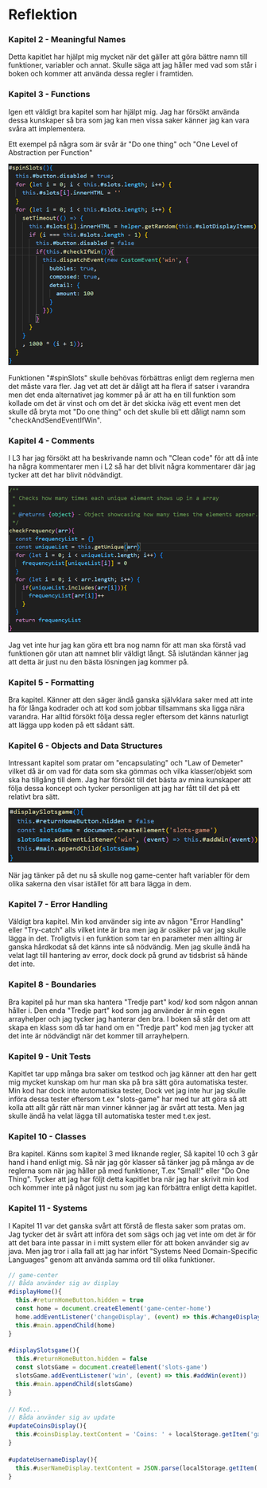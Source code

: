 # Reflektion

### Kapitel 2 - Meaningful Names
Detta kapitlet har hjälpt mig mycket när det gäller att göra bättre namn till funktioner, variabler och annat. Skulle säga att jag håller med vad som står i boken och kommer att använda dessa regler i framtiden.

### Kapitel 3 - Functions
Igen ett väldigt bra kapitel som har hjälpt mig. Jag har försökt använda dessa kunskaper så bra som jag kan men vissa saker känner jag kan vara svåra att implementera.

Ett exempel på några som är svår är "Do one thing" och "One Level of Abstraction per Function"

[![spinSlots](imgs/spinSlots.png)](imgs/spinSlots.png)

Funktionen "#spinSlots" skulle behövas förbättras enligt dem reglerna men det måste vara fler. Jag vet att det är dåligt att ha flera if satser i varandra men det enda alternativet jag kommer på är att ha en till funktion som kollade om det är vinst och om det är det skicka iväg ett event men det skulle då bryta mot "Do one thing" och det skulle bli ett dåligt namn som "checkAndSendEventIfWin".

### Kapitel 4 - Comments

I L3 har jag försökt att ha beskrivande namn och "Clean code" för att då inte ha några kommentarer men i L2 så har det blivit några kommentarer där jag tycker att det har blivit nödvändigt.

[![checkFrequency](imgs/checkFrequency.png)](imgs/checkFrequency.png)

Jag vet inte hur jag kan göra ett bra nog namn för att man ska förstå vad funktionen gör utan att namnet blir väldigt långt. Så islutändan känner jag att detta är just nu den bästa lösningen jag kommer på.

### Kapitel 5 - Formatting

Bra kapitel. Känner att den säger ändå ganska självklara saker med att inte ha för långa kodrader och att kod som jobbar tillsammans ska ligga nära varandra. Har alltid försökt följa dessa regler eftersom det känns naturligt att lägga upp koden på ett sådant sätt.

### Kapitel 6 - Objects and Data Structures
Intressant kapitel som pratar om "encapsulating" och "Law of Demeter" vilket då är om vad för data som ska gömmas och vilka klasser/objekt som ska ha tillgång  till dem. Jag har försökt till det bästa av mina kunskaper att följa dessa koncept och tycker personligen att jag har fått till det på ett relativt bra sätt.

[![displaySlotsgame](imgs/displaySlotsgame.png)](imgs/displaySlotsgame.png)

När jag tänker på det nu så skulle nog game-center haft variabler för dem olika sakerna den visar istället för att bara lägga in dem.

### Kapitel 7 - Error Handling
Väldigt bra kapitel. Min kod använder sig inte av någon "Error Handling" eller "Try-catch" alls vilket inte är bra men jag är osäker på var jag skulle lägga in det. Troligtvis i en funktion som tar en parameter men allting är ganska hårdkodat så det känns inte så nödvändig. Men jag skulle ändå ha velat lagt till hantering av error, dock dock på grund av tidsbrist så hände det inte.

### Kapitel 8 - Boundaries
Bra kapitel på hur man ska hantera "Tredje part" kod/ kod som någon annan håller i. Den enda "Tredje part" kod som jag använder är min egen arrayhelper och jag tycker jag hanterar den bra. I boken så står det om att skapa en klass som då tar hand om en "Tredje part" kod men jag tycker att det inte är nödvändigt när det kommer till arrayhelpern.

### Kapitel 9 - Unit Tests
Kapitlet tar upp många bra saker om testkod och jag känner att den har gett mig mycket kunskap om hur man ska på bra sätt göra automatiska tester. Min kod har dock inte automatiska tester, Dock vet jag inte hur jag skulle införa dessa tester eftersom t.ex "slots-game" har med tur att göra så att kolla att allt går rätt när man vinner känner jag är svårt att testa. Men jag skulle ändå ha velat lägga till automatiska tester med t.ex jest.

### Kapitel 10 - Classes

Bra kapitel. Känns som kapitel 3 med liknande regler, Så kapitel 10 och 3 går hand i hand enligt mig. Så när jag gör klasser så tänker jag på många av de reglerna som när jag håller på med funktioner, T.ex "Small!" eller "Do One Thing". Tycker att jag har följt detta kapitlet bra när jag har skrivit min kod och kommer inte på något just nu som jag kan förbättra enligt detta kapitlet. 

### Kapitel 11 - Systems

I Kapitel 11 var det ganska svårt att förstå de flesta saker som pratas om. Jag tycker det är svårt att införa det som sägs och jag vet inte om det är för att det bara inte passar in i mitt system eller för att boken använder sig av java. Men jag tror i alla fall att jag har infört "Systems Need Domain-Specific Languages" genom att använda samma ord till olika funktioner.

```js
// game-center
// Båda använder sig av display
#displayHome(){
  this.#returnHomeButton.hidden = true
  const home = document.createElement('game-center-home')
  home.addEventListener('changeDisplay', (event) => this.#changeDisplay(event.detail.displayElement))
  this.#main.appendChild(home)
}

#displaySlotsgame(){
  this.#returnHomeButton.hidden = false
  const slotsGame = document.createElement('slots-game')
  slotsGame.addEventListener('win', (event) => this.#addWin(event))
  this.#main.appendChild(slotsGame)
}

// Kod...
// Båda använder sig av update
#updateCoinsDisplay(){
  this.#coinsDisplay.textContent = 'Coins: ' + localStorage.getItem('game-center-coins')
}

#updateUsernameDisplay(){
  this.#userNameDisplay.textContent = JSON.parse(localStorage.getItem('game-center-username'))
}

```